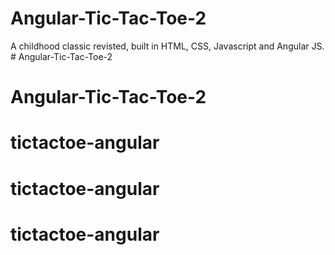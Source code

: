# Angular-Tic-Tac-Toe-2

A childhood classic revisted, built in HTML, CSS, Javascript and Angular JS. # Angular-Tic-Tac-Toe-2
# Angular-Tic-Tac-Toe-2
# tictactoe-angular
# tictactoe-angular
# tictactoe-angular
